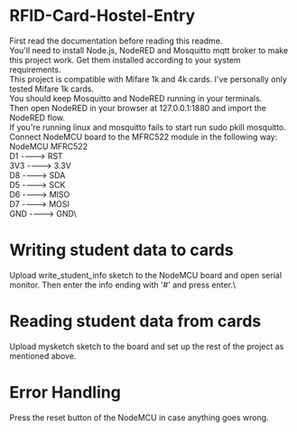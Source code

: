 # RFID-Card-Hostel-Entry
First read the documentation before reading this readme.\
You'll need to install Node.js, NodeRED and Mosquitto mqtt broker to make this project work. Get them installed according to your system requirements.\
This project is compatible with Mifare 1k and 4k cards. I've personally only tested Mifare 1k cards.\
You should keep Mosquitto and NodeRED running in your terminals.\
Then open NodeRED in your browser at 127.0.0.1:1880 and import the NodeRED flow.\
If you're running linux and mosquitto fails to start run sudo pkill mosquitto.\
Connect NodeMCU board to the MFRC522 module in the following way:\
NodeMCU     MFRC522\
D1   ---->   RST\
3V3  ---->   3.3V\
D8   ---->   SDA\
D5   ---->   SCK\
D6   ---->   MISO\
D7   ---->   MOSI\
GND  ---->   GND\
# Writing student data to cards
Upload write_student_info sketch to the NodeMCU board and open serial monitor. Then enter the info ending with '#' and press enter.\
# Reading student data from cards
Upload mysketch sketch to the board and set up the rest of the project as mentioned above.
# Error Handling
Press the reset button of the NodeMCU in case anything goes wrong.
